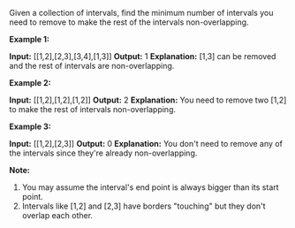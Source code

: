 
Given a collection of intervals, find the minimum number of intervals you need to remove to make the rest of the intervals non-overlapping.

**Example 1:**

**Input:** [[1,2],[2,3],[3,4],[1,3]]
**Output:** 1
**Explanation:** [1,3] can be removed and the rest of intervals are non-overlapping.

**Example 2:**

**Input:** [[1,2],[1,2],[1,2]]
**Output:** 2
**Explanation:** You need to remove two [1,2] to make the rest of intervals non-overlapping.

**Example 3:**

**Input:** [[1,2],[2,3]]
**Output:** 0
**Explanation:** You don't need to remove any of the intervals since they're already non-overlapping.

**Note:**

1.  You may assume the interval's end point is always bigger than its start point.
2.  Intervals like [1,2] and [2,3] have borders "touching" but they don't overlap each other.